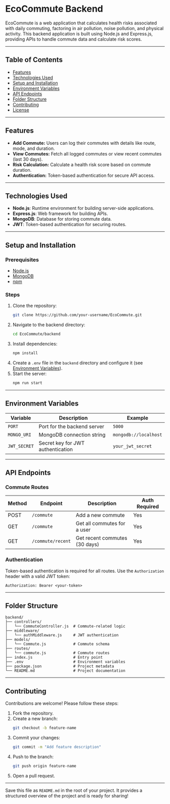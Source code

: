 
# EcoCommute Backend

EcoCommute is a web application that calculates health risks associated with daily commuting, factoring in air pollution, noise pollution, and physical activity. This backend application is built using Node.js and Express.js, providing APIs to handle commute data and calculate risk scores.

---

## Table of Contents
- [Features](#features)
- [Technologies Used](#technologies-used)
- [Setup and Installation](#setup-and-installation)
- [Environment Variables](#environment-variables)
- [API Endpoints](#api-endpoints)
- [Folder Structure](#folder-structure)
- [Contributing](#contributing)
- [License](#license)

---

## Features
- **Add Commute:** Users can log their commutes with details like route, mode, and duration.
- **View Commutes:** Fetch all logged commutes or view recent commutes (last 30 days).
- **Risk Calculation:** Calculate a health risk score based on commute duration.
- **Authentication:** Token-based authentication for secure API access.

---

## Technologies Used
- **Node.js**: Runtime environment for building server-side applications.
- **Express.js**: Web framework for building APIs.
- **MongoDB**: Database for storing commute data.
- **JWT**: Token-based authentication for securing routes.

---

## Setup and Installation

### Prerequisites
- [Node.js](https://nodejs.org/)
- [MongoDB](https://www.mongodb.com/)
- [npm](https://www.npmjs.com/)

### Steps
1. Clone the repository:
   ```bash
   git clone https://github.com/your-username/EcoCommute.git
   ```
2. Navigate to the backend directory:
   ```bash
   cd EcoCommute/backend
   ```
3. Install dependencies:
   ```bash
   npm install
   ```
4. Create a `.env` file in the `backend` directory and configure it (see [Environment Variables](#environment-variables)).
5. Start the server:
   ```bash
   npm run start
   ```

---

## Environment Variables

| Variable        | Description                        | Example                |
|------------------|------------------------------------|------------------------|
| `PORT`          | Port for the backend server       | `5000`                |
| `MONGO_URI`     | MongoDB connection string         | `mongodb://localhost` |
| `JWT_SECRET`    | Secret key for JWT authentication | `your_jwt_secret`     |

---

## API Endpoints

### Commute Routes
| Method | Endpoint       | Description                   | Auth Required |
|--------|----------------|-------------------------------|---------------|
| POST   | `/commute`     | Add a new commute             | Yes           |
| GET    | `/commute`     | Get all commutes for a user   | Yes           |
| GET    | `/commute/recent` | Get recent commutes (30 days) | Yes           |

### Authentication
Token-based authentication is required for all routes. Use the `Authorization` header with a valid JWT token:
```
Authorization: Bearer <your-token>
```

---

## Folder Structure
```
backend/
├── controllers/
│   └── CommuteController.js  # Commute-related logic
├── middleware/
│   └── authMiddleware.js     # JWT authentication
├── models/
│   └── Commute.js            # Commute schema
├── routes/
│   └── commute.js            # Commute routes
├── index.js                  # Entry point
├── .env                      # Environment variables
├── package.json              # Project metadata
└── README.md                 # Project documentation
```

---

## Contributing
Contributions are welcome! Please follow these steps:
1. Fork the repository.
2. Create a new branch:
   ```bash
   git checkout -b feature-name
   ```
3. Commit your changes:
   ```bash
   git commit -m "Add feature description"
   ```
4. Push to the branch:
   ```bash
   git push origin feature-name
   ```
5. Open a pull request.

---



Save this file as `README.md` in the root of your project. It provides a structured overview of the project and is ready for sharing!
